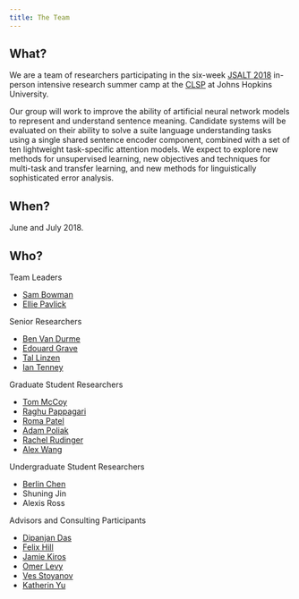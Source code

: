 ```yaml
---
title: The Team
---
```


## What?

We are a team of researchers participating in the six-week [JSALT 2018](https://www.clsp.jhu.edu/workshops/18-workshop/) in-person intensive research summer camp at the [CLSP](https://www.clsp.jhu.edu/) at Johns Hopkins University.

Our group will work to improve the ability of artificial neural network models to represent and understand sentence meaning. Candidate systems will be evaluated on their ability to solve a suite language understanding tasks using a single shared sentence encoder component, combined with a set of ten lightweight task-specific attention models. We expect to explore new methods for unsupervised learning, new objectives and techniques for multi-task and transfer learning, and new methods for linguistically sophisticated error analysis. 

## When?

June and July 2018.

## Who?

Team Leaders
* [Sam Bowman](https://www.nyu.edu/projects/bowman/)
* [Ellie Pavlick](https://cs.brown.edu/people/epavlick/)

Senior Researchers
* [Ben Van Durme](http://www.cs.jhu.edu/~vandurme/)
* [Edouard Grave](https://research.fb.com/people/grave-edouard/)
* [Tal Linzen](http://tallinzen.net/)
* [Ian Tenney](https://www.ischool.berkeley.edu/people/ian-tenney)

Graduate Student Researchers
* [Tom McCoy](http://cogsci.jhu.edu/directory/tom-mccoy/)
* [Raghu Pappagari](https://www.linkedin.com/in/raghavendra-reddy-pappagari-92446477/)
* [Roma Patel](https://www.seas.upenn.edu/~romap/)
* [Adam Poliak](http://www.cs.jhu.edu/~apoliak1/)
* [Rachel Rudinger](http://rudinger.github.io/)
* [Alex Wang](https://w4ngatang.github.io/)

Undergraduate Student Researchers
* [Berlin Chen](https://www.cs.swarthmore.edu/~bchen6/)
* Shuning Jin
* Alexis Ross

Advisors and Consulting Participants
* [Dipanjan Das](https://research.google.com/pubs/DipanjanDas.html)
* [Felix Hill](https://www.cl.cam.ac.uk/~fh295/)
* [Jamie Kiros](http://www.cs.toronto.edu/~rkiros/)
* [Omer Levy](https://levyomer.wordpress.com/)
* [Ves Stoyanov](https://research.fb.com/people/stoyanov-ves/)
* [Katherin Yu](https://www.linkedin.com/in/yukatherin)
